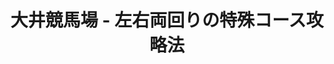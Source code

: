---
title: "大井競馬場 - 左右両回りの特殊コース攻略法"
description: "大井競馬場のコース攻略法を距離別に詳しく解説。左右両回り可能な特殊コースの特徴、枠順有利不利、各距離の攻略ポイントを分析。"
course_image: "images/ooi_right.png"
course_specs:
  回り: "右回り（左回りも可能）"
  フルゲート: "16頭"
  1周距離: "内回り：1,400m / 外回り：1,600m"
  直線: "内回り：286m / 外回り：386m"
  幅員: "25m"
  特徴: "日本で唯一左右両回りが可能な競馬場"
distances:
  - title: "大井競馬場1000m攻略法｜スタート力と初速が勝敗を分ける超短距離戦"
    description: "スタートして間もなく最初のコーナーに差し掛かるため、発馬での出遅れは致命的な不利となります。特にフルゲートに近い出走頭数の場合、内外の枠順による影響が顕著に現れ、位置取りの巧さが勝敗に直結します。この舞台で最も重要なのは「スタートダッシュ」と「初速の速さ」。序盤で前に出た馬がそのまま粘り込むケースが多く見られます。一方で、先行勢が競り合ってオーバーペースになった場合は、直線で後方からの差し・追込みが決まることもあり、展開読みが大きなカギとなるコースです。"
    image: "images/ooi/ooi_1000.png"
  - title: "大井競馬場1200m攻略法｜外枠に厳しいスピード決戦"
    description: "スタートから序盤の直線部分は比較的長めに確保されていますが、フルゲートに近い多頭数レースでは外枠の馬が不利を受けやすいコースです。特に外枠から逃げを狙う場合は、スタートでしっかり加速して前へ行けるかどうかが勝負の分かれ目になります。一方、内枠の馬も序盤で前に出られないと、外から被されて進路を失うリスクがあり、位置取り次第では苦戦するケースも少なくありません。ペースは速く流れる傾向にあり、基本的には先行馬が粘り込みやすい舞台ですが、差し馬も前目のポジションを取っておくことが好走の条件です。大井1200mは「枠順とスタートが勝敗を左右するスピード決戦」の典型であり、展開予想においては先行力とポジショニングの巧さを重視することが重要です。"
    image: "images/ooi/ooi_1200.png"
  - title: "大井競馬場1400m攻略法｜内枠優勢で展開予測が勝負のカギ"
    description: "スタート地点は2コーナーポケット。最初のコーナーまでの距離が短いため、内枠が全体的に有利となりやすいコースです。逃げ・先行タイプの馬が外枠に入ると、コーナーで大きな距離ロスを強いられやすく、位置取りに苦労する展開になりがちです。逆に内枠に入った馬でも、スタートで出遅れると他馬に囲まれて動きが制限され、力を発揮できないケースも少なくありません。差し馬の場合は、内枠からスムーズにポジションを確保できれば無駄なくコーナーを回り、長い大井の直線を生かして末脚を繰り出すチャンスが広がります。大井1400mは「内枠優勢＋展開が勝敗を左右する典型的な舞台」であり、予想においては枠順とスタート、さらに序盤の位置取りが最重要ポイントといえるでしょう。"
    image: "images/ooi/ooi_1400.png"
  - title: "大井競馬場1500m攻略法｜内回りコースならではの戦略性"
    description: "スタートから1コーナーまでの距離が短いため、外枠の馬はどうしても外を回らされやすく、距離ロスが大きくなります。特に先行タイプが外枠に入った場合はスムーズに位置を取れず、後手に回って苦しい展開になるケースが目立ちます。内回りコースの特徴として、前方で流れに乗れる先行馬が圧倒的に有利。一方で差し馬は、内側でロスなく立ち回れるかどうかが好走の条件となります。直線は短めで差し込みは難しいものの、序盤から先行争いが激しくなった場合には、後方から差し脚を伸ばす馬が台頭し、波乱の結果になることもあります。大井1500mは「内枠の先行馬が有利」というセオリーを基本にしながらも、展開の乱れ次第で差し馬が突き抜ける可能性も秘めた、戦略性の高い舞台です。"
    image: "images/ooi/ooi_1500.png"
  - title: "大井競馬場1600m攻略法｜ペース配分が勝敗を左右するマイル戦"
    description: "スタートしてすぐに1コーナーを迎えるため、各馬が内へ殺到しやすく、序盤のポジション争いは激しくなります。特にフルゲート時の外枠は不利を受けやすく、スムーズに好位を取るには高い先行力が必要です。展開面では、道中の流れが落ち着きやすく、マイペースで逃げた馬がそのまま粘り込むケースが目立ちます。ただし、後方勢が一斉に動き出すと先行馬が総崩れとなり、差し馬が台頭するシーンも多く見られるのが特徴です。差し馬は外を回るロスを抱えやすいものの、展開が向けば直線で大きく伸びてくる場面があります。大井1600mは「ペース配分次第で勢力図が一変するコース」。逃げ・先行の地力と展開読み、そして差し馬の末脚が交錯するため、枠順と流れをどう読むかが予想の最大のカギとなります。"
    image: "images/ooi/ooi_1600.png"
  - title: "大井競馬場1650m攻略法｜大井唯一の左回りコース"
    description: "大井競馬場の施行距離の中で唯一「左回り」で行われるのが1650m戦です。通常の右回りコースとは異なるため、馬には柔軟なバランス感覚が求められ、騎手にも独特のコース取りや操縦技術が必要となります。また、枠順の有利不利も右回りコースとは逆の傾向が出ることがあり、大井の他の距離では見られない特殊性を持っています。そのため、左回りでの実績や適性を持つ馬を重視することが、予想を組み立てる上で非常に重要です。大井1650mは「大井唯一の左回り」という特殊条件を持つ舞台であり、展開予想や脚質分析に加えて、左回り適性の有無を見極めることが攻略の最大ポイントとなります。"
    image: "images/ooi/ooi_1650.png"
  - title: "大井競馬場1700m攻略法｜外回り直線で実力が試される舞台"
    description: "スタート地点はゴール板手前付近。最初のコーナーまでの距離が短いため、序盤は先行争いが激しくなりやすいコースです。内外の枠順によって位置取りが左右されやすく、特に先行馬にとっては序盤のポジショニングが勝敗を大きく左右します。ただし、このコースは外回りを使用するため直線が長く、差し・追込み馬にとっても十分に力を発揮できる条件が整っています。序盤で脚を使った先行勢が直線で失速すれば、後方からの差し込みが決まる展開も少なくありません。大井1700mは「スタート直後の先行争い」と「直線での脚比べ」が両立する舞台であり、まさに総合力が問われる条件。実力馬が力通りに結果を残しやすい一方で、展開次第では波乱も生まれるコースです。"
    image: "images/ooi/ooi_1700.png"
  - title: "大井競馬場1800m攻略法｜スタミナと展開読みが試される中距離戦"
    description: "スタート地点は内回り1600mと同じ位置。1コーナーまでの距離が確保されているため、枠順による有利不利は比較的少なく、地力が問われる舞台です。外回りコースを使用することで直線が長く、序盤は距離を意識してペースが落ち着く傾向にあります。展開面では、逃げ・先行馬がマイペースで運ぶと粘り込むケースが多く見られますが、直線が長いため差し馬の台頭も十分可能。騎手のペース判断や仕掛けどころの巧拙が勝敗を大きく左右するコースです。最終的には「どこまで末脚を残せるか」「スタミナを温存できるか」が決め手となり、力のある馬が結果を残しやすい一方で、展開次第では波乱も生じやすい条件といえるでしょう。"
    image: "images/ooi/ooi_1800.png"
  - title: "大井競馬場2000m攻略法｜力が結果に直結するフラットな条件"
    description: "スタート地点は4コーナーの出口付近。最初のコーナーまでは約500mと十分な直線があるため、序盤でポジションを取りやすく、枠順による有利不利はほとんどありません。内外どの枠からでもスムーズに競馬ができる点が、このコースの大きな特徴です。展開としては、逃げ馬が粘り込むケースもあれば、差し・追込み馬が直線で伸びてくるシーンもあり、特定の脚質に極端な偏りはありません。長い直線をどう使うか、そして道中でどれだけ脚を温存できるかが勝敗を左右します。総合的に、大井2000mは「実力馬が力通りに走りやすい舞台」。地力の差が明確に表れやすく、展開や枠順の妙よりも馬の能力そのものが反映されやすい距離設定です。"
    image: "images/ooi/ooi_2000.png"
  - title: "大井競馬場2400m攻略法｜スタミナと駆け引きが問われる長距離戦"
    description: "スタート直後に1周目の3コーナーを迎えるため、内枠の馬が大きく有利になるコースです。序盤からポジションを取れるかどうかが、その後の展開に直結します。道中はスローペースに落ち着くことが多く、前で競馬をする馬がそのまま粘り込むケースが目立ちます。差し馬が勝ち切るためには、じわじわとポジションを上げながら直線勝負に持ち込むのが理想形。しかし仕掛けを早めすぎると、ゴール前でスタミナを使い切ってしまい、失速するリスクもあります。大井2400mは「スタミナ＋騎手のペース判断」が勝敗を分ける典型的な長距離戦。内枠を引いた先行馬が有利ですが、道中の駆け引き次第では波乱も起こりうる、展開読みが重要なコースといえるでしょう。"
    image: "images/ooi/ooi_2400.png"
  - title: "大井競馬場2600m攻略法｜スタミナと精神力が試される最長距離戦"
    description: "スタート地点は1000m戦と同じ位置で、やや内枠が有利となります。序盤から極端な先行争いは起きにくく、道中は2400m同様にスローペースで流れることが多いのが特徴です。大井競馬場の施行距離の中で最も長い2600m戦では、スタミナはもちろん、最後の直線を凌ぎ切る精神力も求められます。2周目の向正面では各騎手が仕掛けを意識して動く場面が多く、隊列が一気に入れ替わるケースも珍しくありません。最終直線では消耗戦ならではの迫力ある叩き合いが繰り広げられ、最後まで力を温存できた馬が勝利を掴みます。大井2600mは「持久力＋精神力＋騎手の駆け引き」が結果を左右する舞台であり、展開読みとペース判断が予想の最大のカギとなります。"
    image: "images/ooi/ooi_2600.png"
---